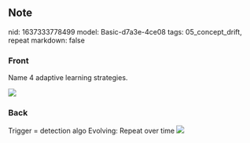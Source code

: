 ## Note
nid: 1637333778499
model: Basic-d7a3e-4ce08
tags: 05_concept_drift, repeat
markdown: false

### Front
Name 4 adaptive learning strategies.
<div><img src=
"paste-dc3516df7dbad315c6e875b6d7837ecdd058e224.jpg"></div>

### Back
Trigger = detection algo Evolving: Repeat over time <img src= 
"paste-09c011e6975075645e6c545aa7a3b67295037ca2.jpg">
